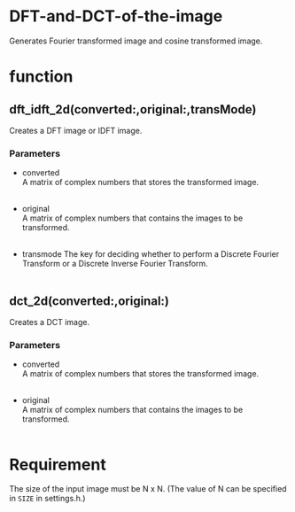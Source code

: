 # DFT-and-DCT-of-the-image
Generates Fourier transformed image and cosine transformed image.


# function
## dft_idft_2d(converted:,original:,transMode)
  Creates a DFT image or IDFT image.
  
  ### Parameters
  * converted  
    A matrix of complex numbers that stores the transformed image.  
    <br>
    
  * original  
    A matrix of complex numbers that contains the images to be transformed.  
    <br>
    
  * transmode
      The key for deciding whether to perform a Discrete Fourier Transform or a Discrete Inverse Fourier Transform.  
      <br>
      
      
      
 ## dct_2d(converted:,original:)
  Creates a DCT image.
  
  ### Parameters
  * converted  
    A matrix of complex numbers that stores the transformed image.  
    <br>
    
  * original  
    A matrix of complex numbers that contains the images to be transformed.  
    <br>
   
 
# Requirement
The size of the input image must be N x N. (The value of N can be specified in `SIZE` in settings.h.)
